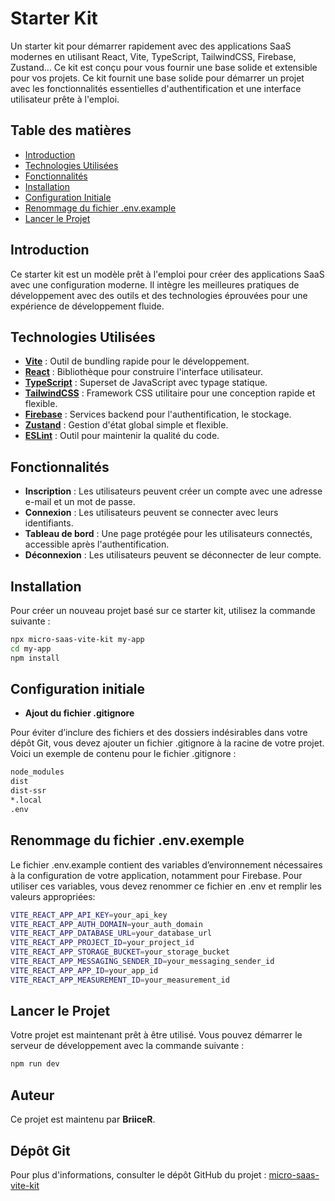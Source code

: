 # Starter Kit

Un starter kit pour démarrer rapidement avec des applications SaaS modernes en utilisant React, Vite, TypeScript, TailwindCSS, Firebase, Zustand... Ce kit est conçu pour vous fournir une base solide et extensible pour vos projets.
Ce kit fournit une base solide pour démarrer un projet avec les fonctionnalités essentielles d'authentification et une interface utilisateur prête à l'emploi.

## Table des matières

- [Introduction](#introduction)
- [Technologies Utilisées](#technologies-utilisées)
- [Fonctionnalités](#fonctionnalités)
- [Installation](#installation)
- [Configuration Initiale](#configuration-initiale)
- [Renommage du fichier .env.example](#renommage-du-fichier-envexample)
- [Lancer le Projet](#lancer-le-projet)

## Introduction

Ce starter kit est un modèle prêt à l'emploi pour créer des applications SaaS avec une configuration moderne. Il intègre les meilleures pratiques de développement avec des outils et des technologies éprouvées pour une expérience de développement fluide.

## Technologies Utilisées

- **[Vite](https://vitejs.dev/)** : Outil de bundling rapide pour le développement.
- **[React](https://reactjs.org/)** : Bibliothèque pour construire l'interface utilisateur.
- **[TypeScript](https://www.typescriptlang.org/)** : Superset de JavaScript avec typage statique.
- **[TailwindCSS](https://tailwindcss.com/)** : Framework CSS utilitaire pour une conception rapide et flexible.
- **[Firebase](https://firebase.google.com/)** : Services backend pour l'authentification, le stockage.
- **[Zustand](https://docs.pmnd.rs/zustand/getting-started/introduction)** : Gestion d'état global simple et flexible.
- **[ESLint](https://eslint.org/)** : Outil pour maintenir la qualité du code.

## Fonctionnalités

- **Inscription** : Les utilisateurs peuvent créer un compte avec une adresse e-mail et un mot de passe.
- **Connexion** : Les utilisateurs peuvent se connecter avec leurs identifiants.
- **Tableau de bord** : Une page protégée pour les utilisateurs connectés, accessible après l'authentification.
- **Déconnexion** : Les utilisateurs peuvent se déconnecter de leur compte.

## Installation

Pour créer un nouveau projet basé sur ce starter kit, utilisez la commande suivante :

```bash
npx micro-saas-vite-kit my-app
cd my-app
npm install
```

## Configuration initiale

- **Ajout du fichier .gitignore**

Pour éviter d’inclure des fichiers et des dossiers indésirables dans votre dépôt Git, vous devez ajouter un fichier .gitignore à la racine de votre projet. Voici un exemple de contenu pour le fichier .gitignore :

```bash
node_modules
dist
dist-ssr
*.local
.env
```

## Renommage du fichier .env.exemple

Le fichier .env.example contient des variables d’environnement nécessaires à la configuration de votre application, notamment pour Firebase. Pour utiliser ces variables, vous devez renommer ce fichier en .env et remplir les valeurs appropriées:

```bash
VITE_REACT_APP_API_KEY=your_api_key
VITE_REACT_APP_AUTH_DOMAIN=your_auth_domain
VITE_REACT_APP_DATABASE_URL=your_database_url
VITE_REACT_APP_PROJECT_ID=your_project_id
VITE_REACT_APP_STORAGE_BUCKET=your_storage_bucket
VITE_REACT_APP_MESSAGING_SENDER_ID=your_messaging_sender_id
VITE_REACT_APP_APP_ID=your_app_id
VITE_REACT_APP_MEASUREMENT_ID=your_measurement_id
```

## Lancer le Projet

Votre projet est maintenant prêt à être utilisé. Vous pouvez démarrer le serveur de développement avec la commande suivante :

```bash
npm run dev
```

## Auteur

Ce projet est maintenu par **BriiceR**.

## Dépôt Git

Pour plus d'informations, consulter le dépôt GitHub du projet : [micro-saas-vite-kit](https://github.com/BriiceR/micro-saas-vite-kit)
